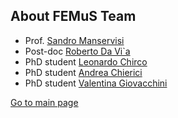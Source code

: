 ## About FEMuS Team

* Prof. [Sandro Manservisi](https://www.unibo.it/sitoweb/sandro.manservisi/en)
* Post-doc [Roberto Da Vi\`a](https://www.unibo.it/sitoweb/roberto.davia2/en)
* PhD student [Leonardo Chirco](https://www.unibo.it/sitoweb/leonardo.chirco2/en)
* PhD student [Andrea Chierici](https://www.unibo.it/sitoweb/andrea.chierici4/cv-en)
* PhD student [Valentina Giovacchini](https://www.unibo.it/sitoweb/valentin.giovacchin2)


<a href="https://femusplatform.github.io/FemusTeam/" class="button">Go to main page</a>
